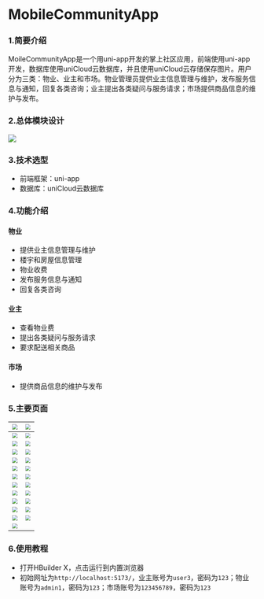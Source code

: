 # MobileCommunityApp

### 1.简要介绍

MoileCommunityApp是一个用uni-app开发的掌上社区应用，前端使用uni-app开发，数据库使用uniCloud云数据库，并且使用uniCloud云存储保存图片。用户分为三类：物业、业主和市场。物业管理员提供业主信息管理与维护，发布服务信息与通知，回复各类咨询；业主提出各类疑问与服务请求；市场提供商品信息的维护与发布。



### 2.总体模块设计

![](https://mountisomeb1.oss-cn-shanghai.aliyuncs.com/img/202304191003221.jpg)



### 3.技术选型

- 前端框架：uni-app
- 数据库：uniCloud云数据库



### 4.功能介绍

#### 物业

- 提供业主信息管理与维护
- 楼宇和房屋信息管理
- 物业收费
- 发布服务信息与通知
- 回复各类咨询



#### 业主

- 查看物业费
- 提出各类疑问与服务请求
- 要求配送相关商品



#### 市场

- 提供商品信息的维护与发布



### 5.主要页面

| <img src="https://mountisomeb1.oss-cn-shanghai.aliyuncs.com/img/202303012038214.jpg" style="zoom:67%;" /> | <img src="https://mountisomeb1.oss-cn-shanghai.aliyuncs.com/img/202303012039378.jpg" style="zoom:67%;" /> |
| ------------------------------------------------------------ | ------------------------------------------------------------ |
| <img src="https://mountisomeb1.oss-cn-shanghai.aliyuncs.com/img/202303012039806.jpg" style="zoom:67%;" /> | <img src="https://mountisomeb1.oss-cn-shanghai.aliyuncs.com/img/202303012041218.jpg" style="zoom:67%;" /> |
| <img src="https://mountisomeb1.oss-cn-shanghai.aliyuncs.com/img/202303012042478.jpg" style="zoom:67%;" /> | <img src="https://mountisomeb1.oss-cn-shanghai.aliyuncs.com/img/202303012043872.jpg" style="zoom:67%;" /> |
| <img src="https://mountisomeb1.oss-cn-shanghai.aliyuncs.com/img/202303012043271.jpg" style="zoom:67%;" /> | <img src="https://mountisomeb1.oss-cn-shanghai.aliyuncs.com/img/202303012044199.jpg" style="zoom:67%;" /> |
| <img src="https://mountisomeb1.oss-cn-shanghai.aliyuncs.com/img/202303012044100.jpg" style="zoom:67%;" /> | <img src="https://mountisomeb1.oss-cn-shanghai.aliyuncs.com/img/202303012045050.jpg" style="zoom:67%;" /> |
| <img src="https://mountisomeb1.oss-cn-shanghai.aliyuncs.com/img/202303012047215.jpg" style="zoom:67%;" /> | <img src="https://mountisomeb1.oss-cn-shanghai.aliyuncs.com/img/202303022049655.jpg" style="zoom:67%;" /> |
| <img src="https://mountisomeb1.oss-cn-shanghai.aliyuncs.com/img/202303022049510.jpg" style="zoom:67%;" /> | <img src="https://mountisomeb1.oss-cn-shanghai.aliyuncs.com/img/202303022050079.jpg" style="zoom:67%;" /> |
| <img src="https://mountisomeb1.oss-cn-shanghai.aliyuncs.com/img/202303022051119.jpg" style="zoom:67%;" /> | <img src="https://mountisomeb1.oss-cn-shanghai.aliyuncs.com/img/202303022051180.jpg" style="zoom:67%;" /> |
| <img src="https://mountisomeb1.oss-cn-shanghai.aliyuncs.com/img/202303022052076.jpg" style="zoom:67%;" /> | <img src="https://mountisomeb1.oss-cn-shanghai.aliyuncs.com/img/202303022053548.jpg" style="zoom:67%;" /> |
| <img src="https://mountisomeb1.oss-cn-shanghai.aliyuncs.com/img/202303022053599.jpg" style="zoom:67%;" /> | <img src="https://mountisomeb1.oss-cn-shanghai.aliyuncs.com/img/202303022054021.jpg" style="zoom:67%;" /> |
| <img src="https://mountisomeb1.oss-cn-shanghai.aliyuncs.com/img/202303022056988.jpg" style="zoom:67%;" /> | <img src="https://mountisomeb1.oss-cn-shanghai.aliyuncs.com/img/202303022057260.jpg" style="zoom:67%;" /> |
| <img src="https://mountisomeb1.oss-cn-shanghai.aliyuncs.com/img/202303022058037.jpg" style="zoom:67%;" /> | <img src="https://mountisomeb1.oss-cn-shanghai.aliyuncs.com/img/202303022059346.jpg" style="zoom:67%;" /> |
| <img src="https://mountisomeb1.oss-cn-shanghai.aliyuncs.com/img/202303022059415.jpg" style="zoom:67%;" /> |                                                              |



### 6.使用教程

- 打开HBuilder X，点击运行到内置浏览器
- 初始网址为`http://localhost:5173/`，业主账号为`user3`，密码为`123`；物业账号为`admin1`，密码为`123`；市场账号为`123456789`，密码为`123`